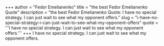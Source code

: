 +++
author = "Fedor Emelianenko"
title = "the best Fedor Emelianenko Quote"
description = "the best Fedor Emelianenko Quote: I have no special strategy. I can just wait to see what my opponent offers."
slug = "i-have-no-special-strategy-i-can-just-wait-to-see-what-my-opponent-offers"
quote = '''I have no special strategy. I can just wait to see what my opponent offers.'''
+++
I have no special strategy. I can just wait to see what my opponent offers.
